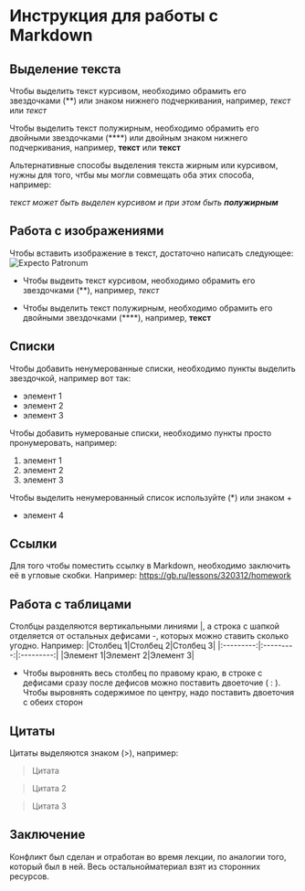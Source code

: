 # Инструкция для работы с Markdown

## Выделение текста

Чтобы выделить текст курсивом, необходимо обрамить его звездочками (**) или знаком нижнего подчеркивания, например, *текст* или _текст_

Чтобы выделить текст полужирным, необходимо обрамить его двойными звездочками (****) или двойным знаком нижнего подчеркивания, например, **текст** или __текст__

Альтернативные способы выделения текста жирным или курсивом, нужны для того, чтбы мы могли совмещать оба этих способа, например:

_текст может быть выделен курсивом и при этом быть **полужирным**_

## Работа с изображениями

Чтобы вставить изображение в текст, достаточно написать следующее: 
![Expecto Patronum](311133064262211.png)

* Чтобы выдеить текст курсивом, необходимо обрамить его звездочками (**), например, *текст*

* Чтобы выделить текст полужирным, необходимо обрамить его двойными звездочками (****), например, **текст**


## Списки

Чтобы добавить ненумерованные списки, необходимо пункты выделить звездочкой, например вот так:
* элемент 1
* элемент 2
* элемент 3

Чтобы добавить нумерованые списки, необходимо пункты просто пронумеровать, например:

1. элемент 1
2. элемент 2
3. элемент 3


Чтобы выделить ненумерованный список используйте (*) или знаком +
+ элемент 4

## Ссылки

Для того чтобы поместить ссылку в Markdown, необходимо заключить её в угловые скобки. Например:
<https://gb.ru/lessons/320312/homework>

## Работа с таблицами
 Столбцы разделяются вертикальными линиями |, а строка с шапкой отделяется от остальных дефисами -, которых можно ставить сколько угодно. 
Например:
|Столбец 1|Столбец 2|Столбец 3|
|:---------:|:---------:|:---------:|
|Элемент 1|Элемент 2|Элемент 3|

* Чтобы выровнять весь столбец по правому краю, в строке с дефисами сразу после дефисов можно поставить двоеточие ( : ). Чтобы выровнять содержимое по центру, надо поставить двоеточия с обеих сторон

## Цитаты

Цитаты выделяются знаком (>), например:
> Цитата

> Цитата 2

> Цитата 3

## Заключение

Конфликт был сделан и отработан во время лекции, по аналогии того, который был в ней. Весь остальнойматериал взят из сторонних ресурсов.

